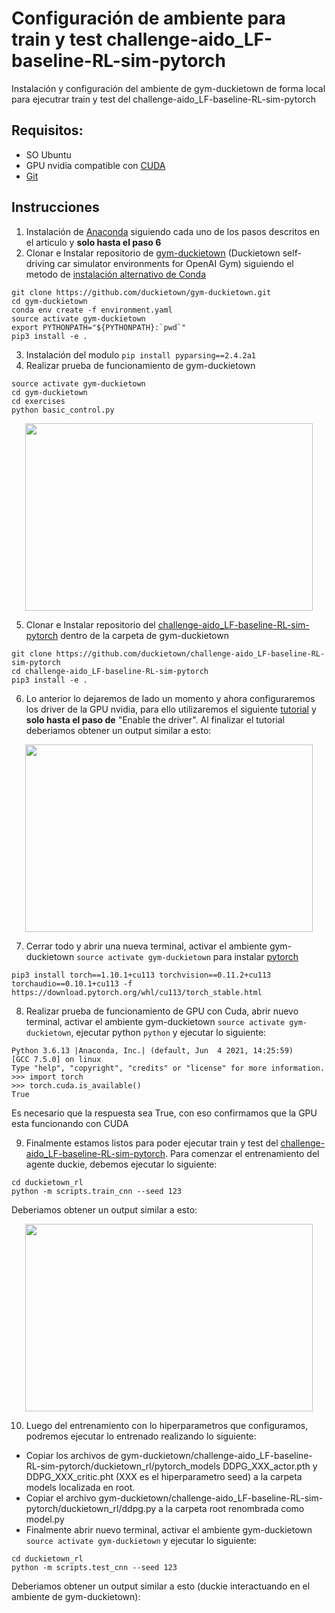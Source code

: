 # Configuración de ambiente para train y test challenge-aido_LF-baseline-RL-sim-pytorch
Instalación y configuración del ambiente de gym-duckietown de forma local para ejecutrar train y test del challenge-aido_LF-baseline-RL-sim-pytorch

## Requisitos: 
- SO Ubuntu
- GPU nvidia compatible con [CUDA](https://developer.nvidia.com/cuda-gpus)
- [Git](https://www.digitalocean.com/community/tutorials/how-to-install-git-on-ubuntu-20-04-es)

## Instrucciones

1. Instalación de [Anaconda](https://www.digitalocean.com/community/tutorials/como-instalar-anaconda-en-ubuntu-18-04-quickstart-es) siguiendo cada uno de los pasos descritos en el articulo y **solo hasta el paso 6**
2. Clonar e Instalar repositorio de [gym-duckietown](https://github.com/duckietown/gym-duckietown) (Duckietown self-driving car simulator environments for OpenAI Gym) siguiendo el metodo de [instalación alternativo de Conda](https://github.com/duckietown/gym-duckietown#installation-using-conda-alternative-method)
```
git clone https://github.com/duckietown/gym-duckietown.git
cd gym-duckietown
conda env create -f environment.yaml
source activate gym-duckietown
export PYTHONPATH="${PYTHONPATH}:`pwd`"
pip3 install -e .
```
3. Instalación del modulo `pip install pyparsing==2.4.2a1`
4. Realizar prueba de funcionamiento de gym-duckietown
```
source activate gym-duckietown
cd gym-duckietown
cd exercises
python basic_control.py
```
<p align="center">
  <img width="460" height="300" src="https://user-images.githubusercontent.com/97913559/151086978-a662b0df-4c4a-4f15-b90b-b209d2a5afc4.png">
</p>

5. Clonar e Instalar repositorio del [challenge-aido_LF-baseline-RL-sim-pytorch](https://github.com/duckietown/challenge-aido_LF-baseline-RL-sim-pytorch) dentro de la carpeta de gym-duckietown
```
git clone https://github.com/duckietown/challenge-aido_LF-baseline-RL-sim-pytorch
cd challenge-aido_LF-baseline-RL-sim-pytorch
pip3 install -e .
```
6. Lo anterior lo dejaremos de lado un momento y ahora configuraremos los driver de la GPU nvidia, para ello utilizaremos el siguiente [tutorial](https://medium.com/@redowan/no-bullshit-guide-on-installing-tensorflow-gpu-ubuntu-18-04-18-10-238924cc4a6a) y **solo hasta el paso de** "Enable the driver". Al finalizar el tutorial deberiamos obtener un output similar a esto:

<p align="center">
  <img width="460" height="300" src="https://user-images.githubusercontent.com/97913559/151089082-5c903cc7-b48b-4807-8742-684bbcbe14a3.png">
</p>

7. Cerrar todo y abrir una nueva terminal, activar el ambiente gym-duckietown `source activate gym-duckietown` para instalar [pytorch](https://pytorch.org/)
```
pip3 install torch==1.10.1+cu113 torchvision==0.11.2+cu113 torchaudio==0.10.1+cu113 -f https://download.pytorch.org/whl/cu113/torch_stable.html
```

8. Realizar prueba de funcionamiento de GPU con Cuda, abrir nuevo terminal, activar el ambiente gym-duckietown `source activate gym-duckietown`, ejecutar python `python` y ejecutar lo siguiente:
```
Python 3.6.13 |Anaconda, Inc.| (default, Jun  4 2021, 14:25:59) 
[GCC 7.5.0] on linux
Type "help", "copyright", "credits" or "license" for more information.
>>> import torch
>>> torch.cuda.is_available()
True

```
Es necesario que la respuesta sea True, con eso confirmamos que la GPU esta funcionando con CUDA

9. Finalmente estamos listos para poder ejecutar train y test del [challenge-aido_LF-baseline-RL-sim-pytorch](https://github.com/duckietown/challenge-aido_LF-baseline-RL-sim-pytorch). Para comenzar el entrenamiento del agente duckie, debemos ejecutar lo siguiente:
```
cd duckietown_rl
python -m scripts.train_cnn --seed 123
```
Deberiamos obtener un output similar a esto: 

<p align="center">
  <img width="460" height="300" src="https://user-images.githubusercontent.com/97913559/151089082-5c903cc7-b48b-4807-8742-684bbcbe14a3.png">
</p>

10. Luego del entrenamiento con lo hiperparametros que configuramos, podremos ejecutar lo entrenado realizando lo siguiente:

* Copiar los archivos de gym-duckietown/challenge-aido_LF-baseline-RL-sim-pytorch/duckietown_rl/pytorch_models DDPG_XXX_actor.pth y DDPG_XXX_critic.pht (XXX es el hiperparametro seed) a la carpeta models localizada en root.
* Copiar el archivo gym-duckietown/challenge-aido_LF-baseline-RL-sim-pytorch/duckietown_rl/ddpg.py a la carpeta root renombrada como model.py
* Finalmente abrir nuevo terminal, activar el ambiente gym-duckietown `source activate gym-duckietown` y ejecutar lo siguiente:
```
cd duckietown_rl
python -m scripts.test_cnn --seed 123
```

Deberiamos obtener un output similar a esto (duckie interactuando en el ambiente de gym-duckietown): 


